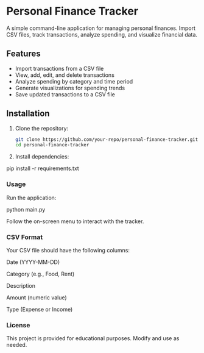 # Personal Finance Tracker

A simple command-line application for managing personal finances. Import CSV files, track transactions, analyze spending, and visualize financial data.

## Features
- Import transactions from a CSV file
- View, add, edit, and delete transactions
- Analyze spending by category and time period
- Generate visualizations for spending trends
- Save updated transactions to a CSV file

## Installation

1. Clone the repository:
   ```bash
   git clone https://github.com/your-repo/personal-finance-tracker.git
   cd personal-finance-tracker

2. Install dependencies:

pip install -r requirements.txt

### Usage

Run the application:

python main.py

Follow the on-screen menu to interact with the tracker.

### CSV Format

Your CSV file should have the following columns:

Date (YYYY-MM-DD)

Category (e.g., Food, Rent)

Description

Amount (numeric value)

Type (Expense or Income)

### License

This project is provided for educational purposes. Modify and use as needed.
